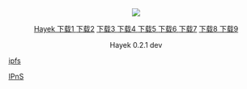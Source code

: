 


<div style="text-align:center"><a href="/cn/hayek.html" > <img src="/imgs/128.png" /></a></div>
<p align="center">
<a href="http://178.18.242.172/ipfs/QmXDPFVN6eevj5fbY6wmPozxK2sXJcNzT3ADWEjr3Et329/down.html" > Hayek  下载1 </a>
<a href="http://165.227.76.104:8080/ipfs/QmXDPFVN6eevj5fbY6wmPozxK2sXJcNzT3ADWEjr3Et329/down.html" > 下载2</a>
<a href="http://194.163.146.192/ipfs/QmXDPFVN6eevj5fbY6wmPozxK2sXJcNzT3ADWEjr3Et329/down.html" > 下载3 </a>
<a href="http://185.8.166.154/ipfs/QmXDPFVN6eevj5fbY6wmPozxK2sXJcNzT3ADWEjr3Et329/down.html" > 下载4 </a>
<a href="http://91.107.200.167:8080/ipfs/QmXDPFVN6eevj5fbY6wmPozxK2sXJcNzT3ADWEjr3Et329/down.html" > 下载5 </a>
<a href="http://46.101.242.131:8080/ipfs/QmXDPFVN6eevj5fbY6wmPozxK2sXJcNzT3ADWEjr3Et329/down.html" > 下载6 </a>
<a href="http://130.61.212.176:8080/ipfs/QmXDPFVN6eevj5fbY6wmPozxK2sXJcNzT3ADWEjr3Et329/down.html" > 下载7</a>
<a href="http://3.130.34.197:8080/ipfs/QmXDPFVN6eevj5fbY6wmPozxK2sXJcNzT3ADWEjr3Et329/down.html" > 下载8 </a>
<a href="http://46.4.226.207:8080/ipfs/QmXDPFVN6eevj5fbY6wmPozxK2sXJcNzT3ADWEjr3Et329/down.html" > 下载9 </a>
</p>
<p align="center">Hayek 0.2.1 dev
</p>

<a href="ipfs://QmXDPFVN6eevj5fbY6wmPozxK2sXJcNzT3ADWEjr3Et329/down.html" > ipfs </a>

<a href="IPns://QmXDPFVN6eevj5fbY6wmPozxK2sXJcNzT3ADWEjr3Et329/down.html" > IPnS </a>


